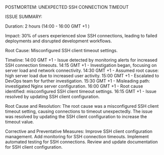 POSTMORTEM: UNEXPECTED SSH CONNECTION TIMEOUT


ISSUE SUMMARY:

Duration: 2 hours (14:00 - 16:00 GMT +1 )

Impact: 30% of users experienced slow SSH connections, leading to failed deployments and disrupted development workflows.

Root Cause: Misconfigured SSH client timeout settings.

Timeline:
14:00 GMT +1 - Issue detected by monitoring alerts for increased SSH connection timeouts.
14:15 GMT +1 - Investigation began, focusing on server load and network connectivity.
14:30 GMT +1 - Assumed root cause: high server load due to increased user activity.
15:00 GMT +1  - Escalated to DevOps team for further investigation.
15:30 GMT +1 - Misleading path: investigated Nginx server configuration.
16:00 GMT +1  - Root cause identified: misconfigured SSH client timeout settings.
16:15 GMT +1 - Issue resolved by updating SSH client configuration.

Root Cause and Resolution:
The root cause was a misconfigured SSH client timeout setting, causing connections to timeout unexpectedly. The issue was resolved by updating the SSH client configuration to increase the timeout value.

Corrective and Preventative Measures:
Improve SSH client configuration management.
Add monitoring for SSH connection timeouts.
Implement automated testing for SSH connections.
Review and update documentation for SSH client configuration.

